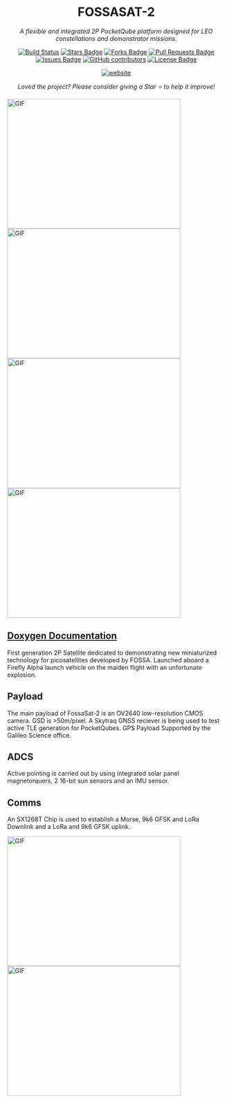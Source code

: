 <h1 align="center">FOSSASAT-2</h1>
<div align="center">

<i>A flexible and integrated 2P PocketQube platform designed for LEO constellations and demonstrator missions.</i>

[![Build Status](https://Github.com/FOSSASystems/FOSSASAT-2/workflows/CI/badge.svg)](https://github.com/FOSSASystems/FOSSASAT-2/actions)
<a href="https://github.com/FOSSASystems/FOSSASAT-2/stargazers"><img src="https://img.shields.io/github/stars/FOSSASystems/FOSSASAT-2" alt="Stars Badge"/></a>
<a href="https://github.com/FOSSASystems/FOSSASAT-2/network/members"><img src="https://img.shields.io/github/forks/FOSSASystems/FOSSASAT-2" alt="Forks Badge"/></a>
<a href="https://github.com/FOSSASystems/FOSSASAT-2/pulls"><img src="https://img.shields.io/github/issues-pr/FOSSASystems/FOSSASAT-2" alt="Pull Requests Badge"/></a>
<a href="https://github.com/FOSSASystems/FOSSASAT-2/issues"><img src="https://img.shields.io/github/issues/FOSSASystems/FOSSASAT-2" alt="Issues Badge"/></a>
<a href="https://github.com/FOSSASystems/FOSSASAT-2/graphs/contributors"><img alt="GitHub contributors" src="https://img.shields.io/github/contributors/FOSSASystems/FOSSASAT-2?color=2b9348"></a>
<a href="https://github.com/FOSSASystems/FOSSASAT-2/blob/master/LICENSE"><img src="https://img.shields.io/github/license/FOSSASystems/FOSSASAT-2?color=2b9348" alt="License Badge"/></a>


<a href="https://fossa.systems/fossasat-2/"><img src="https://img.shields.io/static/v1?label=&labelColor=505050&message=website&color=%230076D6&style=flat&logo=google-chrome&logoColor=%230076D6" alt="website"/></a>
<!-- <img src="http://hits.dwyl.com/FOSSASystems/FOSSASAT-2.svg" alt="Hits Badge"/> -->


<i>Loved the project? Please consider giving a Star ⭐️ to help it improve!</i>

</div></div>
</div>

<img width="400" height="300" align="left" alt="GIF" src="https://user-images.githubusercontent.com/22770735/92360470-7ac63b00-f10a-11ea-813c-33666969a2a5.jpg" />
<img width="400" height="300" align="center" alt="GIF" src="https://user-images.githubusercontent.com/22770735/92360491-81ed4900-f10a-11ea-8bf3-148f85f86fa6.jpg" />
<img width="400" height="300" align="left" alt="GIF" src="https://user-images.githubusercontent.com/22770735/92360453-739f2d00-f10a-11ea-80b4-5bcf9976401c.jpg" />
<img width="400" height="300" align="center" alt="GIF" src="https://user-images.githubusercontent.com/22770735/92360480-7e59c200-f10a-11ea-8ef2-bfc5b55f4669.jpg" />

<i></i>

## [Doxygen Documentation](https://fossasystems.github.io/FOSSASAT-2)


First generation 2P Satellite dedicated to demonstrating new miniaturized technology for picosatellites developed by FOSSA. Launched aboard a Firefly Alpha launch vehicle on the maiden flight with an unfortunate explosion. 

## Payload
The main payload of FossaSat-2 is an OV2640 low-resolution CMOS camera. GSD is >50m/pixel. A Skytraq GNSS reciever is being used to test active TLE generation for PocketQubes. GPS Payload Supported by the Galileo Science office.

## ADCS
Active pointing is carried out by using integrated solar panel magnetorquers, 2 16-bit sun sensors and an IMU sensor.

## Comms
An SX1268T Chip is used to establish a Morse, 9k6 GFSK and LoRa Downlink and a LoRa and 9k6 GFSK uplink.

<img width="400" height="300" align="left" alt="GIF" src="https://user-images.githubusercontent.com/22770735/92362086-1658ab00-f10d-11ea-8134-89b33b9b95ce.jpg" />
<img width="400" height="300" align="center" alt="GIF" src="https://user-images.githubusercontent.com/22770735/92362101-1eb0e600-f10d-11ea-8654-0a89e8b4275e.jpg" />
